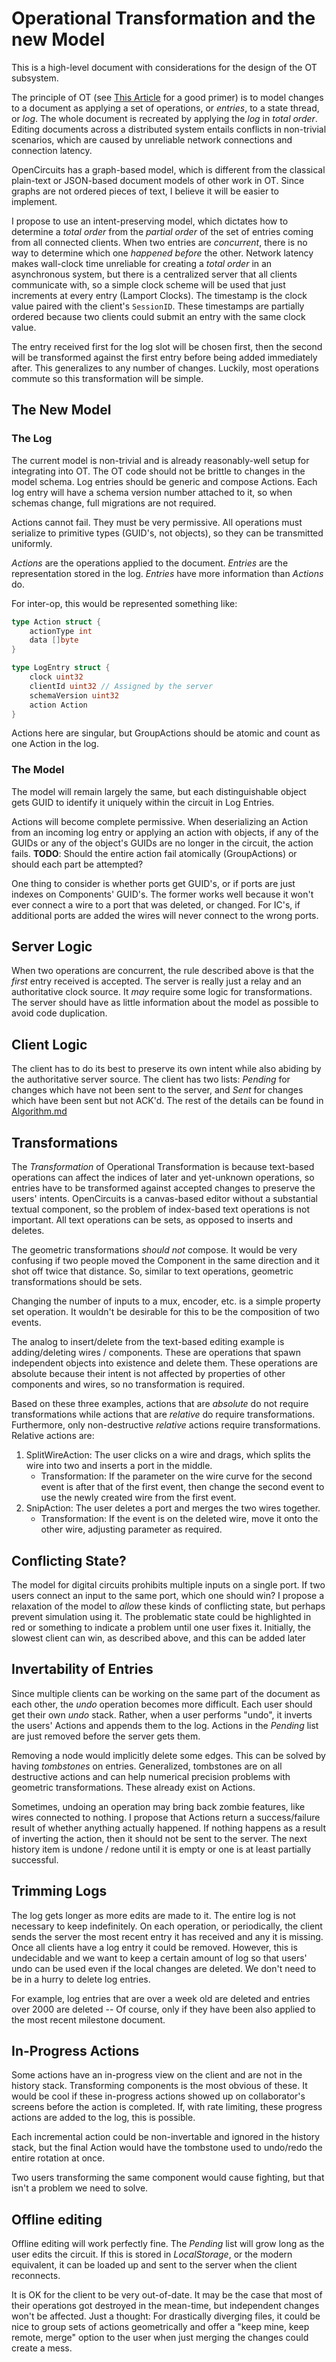 # Operational Transformation and the new Model
This is a high-level document with considerations for the design of the OT subsystem.

The principle of OT (see [This Article](https://medium.com/coinmonks/operational-transformations-as-an-algorithm-for-automatic-conflict-resolution-3bf8920ea447) for a good primer) is to model changes to a document as applying a set of operations, or *entries*, to a state thread, or *log*.  The whole document is recreated by applying the *log* in *total order*.  Editing documents across a distributed system entails conflicts in non-trivial scenarios, which are caused by unreliable network connections and connection latency.

OpenCircuits has a graph-based model, which is different from the classical plain-text or JSON-based document models of other work in OT.  Since graphs are not ordered pieces of text, I believe it will be easier to implement.

I propose to use an intent-preserving model, which dictates how to determine a *total order* from the *partial order* of the set of entries coming from all connected clients.  When two entries are *concurrent*, there is no way to determine which one *happened before* the other.  Network latency makes wall-clock time unreliable for creating a *total order* in an asynchronous system, but there is a centralized server that all clients communicate with, so a simple clock scheme will be used that just increments at every entry (Lamport Clocks).  The timestamp is the clock value paired with the client's `SessionID`.  These timestamps are partially ordered because two clients could submit an entry with the same clock value.

The entry received first for the log slot will be chosen first, then the second will be transformed against the first entry before being added immediately after.  This generalizes to any number of changes.  Luckily, most operations commute so this transformation will be simple.

## The New Model
### The Log
The current model is non-trivial and is already reasonably-well setup for integrating into OT.  The OT code should not be brittle to changes in the model schema.  Log entries should be generic and compose Actions.  Each log entry will have a schema version number attached to it, so when schemas change, full migrations are not required.

Actions cannot fail.  They must be very permissive.  All operations must serialize to primitive types (GUID's, not objects), so they can be transmitted uniformly.

_Actions_ are the operations applied to the document.  _Entries_ are the representation stored in the log.  _Entries_ have more information than _Actions_ do.

For inter-op, this would be represented something like:
```Go
type Action struct {
	actionType int
	data []byte
}

type LogEntry struct {
	clock uint32
	clientId uint32 // Assigned by the server
	schemaVersion uint32
	action Action
}
```

Actions here are singular, but GroupActions should be atomic and count as one Action in the log.


### The Model
The model will remain largely the same, but each distinguishable object gets GUID to identify it uniquely within the circuit in Log Entries.

Actions will become complete permissive.  When deserializing an Action from an incoming log entry or applying an action with objects, if any of the GUIDs or any of the object's GUIDs are no longer in the circuit, the action fails.  **TODO**: Should the entire action fail atomically (GroupActions) or should each part be attempted?

One thing to consider is whether ports get GUID's, or if ports are just indexes on Components' GUID's.  The former works well because it won't ever connect a wire to a port that was deleted, or changed.  For IC's, if additional ports are added the wires will never connect to the wrong ports.

## Server Logic
When two operations are concurrent, the rule described above is that the _first_ entry received is accepted.  The server is really just a relay and an authoritative clock source.  It _may_ require some logic for transformations.  The server should have as little information about the model as possible to avoid code duplication.

## Client Logic
The client has to do its best to preserve its own intent while also abiding by the authoritative server source.  The client has two lists: _Pending_ for changes which have not been sent to the server, and _Sent_ for changes which have been sent but not ACK'd.  The rest of the details can be found in [Algorithm.md](Algorithm.dm)

## Transformations
The _Transformation_ of Operational Transformation is because text-based operations can affect the indices of later and yet-unknown operations, so entries have to be transformed against accepted changes to preserve the users' intents.  OpenCircuits is a canvas-based editor without a substantial textual component, so the problem of index-based text operations is not important.  All text operations can be sets, as opposed to inserts and deletes.

The geometric transformations _should not_ compose.  It would be very confusing if two people moved the Component in the same direction and it shot off twice that distance.  So, similar to text operations, geometric transformations should be sets.

Changing the number of inputs to a mux, encoder, etc. is a simple property set operation.  It wouldn't be desirable for this to be the composition of two events.

The analog to insert/delete from the text-based editing example is adding/deleting wires / components.  These are operations that spawn independent objects into existence and delete them.  These operations are absolute because their intent is not affected by properties of other components and wires, so no transformation is required.

Based on these three examples, actions that are _absolute_ do not require transformations while actions that are _relative_ do require transformations.  Furthermore, only non-destructive _relative_ actions require transformations. Relative actions are:
1. SplitWireAction: The user clicks on a wire and drags, which splits the wire into two and inserts a port in the middle.
	- Transformation: If the parameter on the wire curve for the second event is after that of the first event, then change the second event to use the newly created wire from the first event.
2. SnipAction: The user deletes a port and merges the two wires together.
	- Transformation: If the event is on the deleted wire, move it onto the other wire, adjusting parameter as required.

## Conflicting State?
The model for digital circuits prohibits multiple inputs on a single port.  If two users connect an input to the same port, which one should win?  I propose a relaxation of the model to _allow_ these kinds of conflicting state, but perhaps prevent simulation using it.  The problematic state could be highlighted in red or something to indicate a problem until one user fixes it.  Initially, the slowest client can win, as described above, and this can be added later

## Invertability of Entries
Since multiple clients can be working on the same part of the document as each other, the *undo* operation becomes more difficult.  Each user should get their own *undo* stack.  Rather, when a user performs "undo", it inverts the users' Actions and appends them to the log.  Actions in the _Pending_ list are just removed before the server gets them.

Removing a node would implicitly delete some edges.  This can be solved by having *tombstones* on entries.  Generalized, tombstones are on all destructive actions and can help numerical precision problems with geometric transformations.  These already exist on Actions.

Sometimes, undoing an operation may bring back zombie features, like wires connected to nothing.  I propose that Actions return a success/failure result of whether anything actually happened.  If nothing happens as a result of inverting the action, then it should not be sent to the server.  The next history item is undone / redone until it is empty or one is at least partially successful.

## Trimming Logs
The log gets longer as more edits are made to it.  The entire log is not necessary to keep indefinitely.  On each operation, or periodically, the client sends the server the most recent entry it has received and any it is missing.  Once all clients have a log entry it could be removed.  However, this is undecidable and we want to keep a certain amount of log so that users' undo can be used even if the local changes are deleted.  We don't need to be in a hurry to delete log entries.

For example, log entries that are over a week old are deleted and entries over 2000 are deleted -- Of course, only if they have been also applied to the most recent milestone document.

## In-Progress Actions
Some actions have an in-progress view on the client and are not in the history stack.  Transforming components is the most obvious of these.  It would be cool if these in-progress actions showed up on collaborator's screens before the action is completed.  If, with rate limiting, these progress actions are added to the log, this is possible.  

Each incremental action could be non-invertable and ignored in the history stack, but the final Action would have the tombstone used to undo/redo the entire rotation at once.

Two users transforming the same component would cause fighting, but that isn't a problem we need to solve.

## Offline editing
Offline editing will work perfectly fine.  The _Pending_ list will grow long as the user edits the circuit.  If this is stored in _LocalStorage_, or the modern equivalent, it can be loaded up and sent to the server when the client reconnects.

It is OK for the client to be very out-of-date.  It may be the case that most of their operations got destroyed in the mean-time, but independent changes won't be affected.  Just a thought: For drastically diverging files, it could be nice to group sets of actions geometrically and offer a "keep mine, keep remote, merge" option to the user when just merging the changes could create a mess.